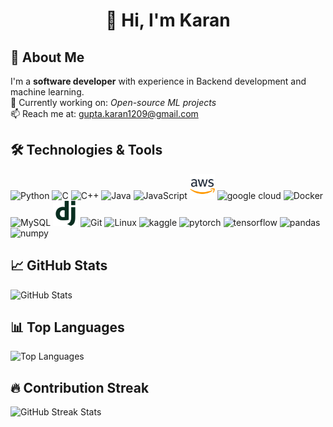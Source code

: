   <link rel="stylesheet" href="https://cdn.jsdelivr.net/gh/devicons/devicon@latest/devicon.min.css">
  <h1 align="center">👋 Hi, I'm Karan</h1>

  <h2>🚀 About Me</h2>
  <p>
    I'm a <strong>software developer</strong> with experience in Backend development and machine learning.<br>
    🔭 Currently working on: <em>Open-source ML projects</em><br>
<!--     🌱 Learning: <em>Rust and MLOps</em><br> -->
<!--     💬 Ask me about: <em>React, Python, GitHub Actions</em><br> -->
    📫 Reach me at: <a href="gupta.karan1209@gmail.com">gupta.karan1209@gmail.com</a>
  </p>

  <h2>🛠️ Technologies & Tools</h2>
  <div class="icon-grid">
    <img src="https://cdn.jsdelivr.net/gh/devicons/devicon/icons/python/python-original.svg" height="40" alt="Python">
    <img src="https://cdn.jsdelivr.net/gh/devicons/devicon/icons/c/c-original.svg" height="40" alt="C" />
    <img src="https://cdn.jsdelivr.net/gh/devicons/devicon/icons/cplusplus/cplusplus-original.svg" height="40" alt="C++" />
    <img src="https://cdn.jsdelivr.net/gh/devicons/devicon/icons/java/java-original.svg" height="40" alt="Java" />
    <img src="https://cdn.jsdelivr.net/gh/devicons/devicon/icons/javascript/javascript-original.svg" height="40" alt="JavaScript">
    <img src="https://github.com/devicons/devicon/blob/v2.16.0/icons/amazonwebservices/amazonwebservices-original-wordmark.svg" height="40" alt="AWS" />
    <img src="https://cdn.jsdelivr.net/gh/devicons/devicon/icons/googlecloud/googlecloud-original.svg" height="40" alt="google cloud" />
    <img src="https://cdn.jsdelivr.net/gh/devicons/devicon/icons/docker/docker-original.svg" height="40" alt="Docker">
    <img src="https://cdn.jsdelivr.net/gh/devicons/devicon/icons/mysql/mysql-original.svg" height="40" alt="MySQL" />
    <img src="https://github.com/devicons/devicon/blob/v2.16.0/icons/django/django-plain.svg" height="40" alt="Django" />
    <img src="https://cdn.jsdelivr.net/gh/devicons/devicon/icons/git/git-original.svg" height="40" alt="Git">
    <img src="https://cdn.jsdelivr.net/gh/devicons/devicon/icons/linux/linux-original.svg" height="40" alt="Linux">
    <img src="https://cdn.jsdelivr.net/gh/devicons/devicon/icons/kaggle/kaggle-original.svg" height="40" alt="kaggle" />
    <img src="https://cdn.jsdelivr.net/gh/devicons/devicon/icons/pytorch/pytorch-original.svg" height="40" alt="pytorch" />
    <img src="https://cdn.jsdelivr.net/gh/devicons/devicon/icons/tensorflow/tensorflow-original.svg" height="40" alt="tensorflow" />
    <img src="https://cdn.jsdelivr.net/gh/devicons/devicon/icons/pandas/pandas-original.svg" height="40" alt="pandas" />
    <img src="https://cdn.jsdelivr.net/gh/devicons/devicon/icons/numpy/numpy-original.svg" height="40" alt="numpy" />
  </div>

  <h2>📈 GitHub Stats</h2>
  <img src="https://github-readme-stats.vercel.app/api?username=Shadowking912&show_icons=true&hide_title=true" alt="GitHub Stats">

  <h2>📊 Top Languages</h2>
  <img src="https://github-readme-stats.vercel.app/api/top-langs/?username=Shadowking912&layout=compact" alt="Top Languages">

  <h2>🔥 Contribution Streak</h2>
  <img src="https://github-readme-streak-stats.herokuapp.com/?user=Shadowking912&theme=default" alt="GitHub Streak Stats">

</body>
</html>
